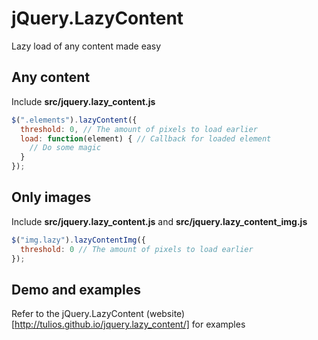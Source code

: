 # jQuery.LazyContent

Lazy load of any content made easy

## Any content

Include **src/jquery.lazy_content.js**

```js
$(".elements").lazyContent({
  threshold: 0, // The amount of pixels to load earlier
  load: function(element) { // Callback for loaded element
    // Do some magic
  }
});
```

## Only images

Include **src/jquery.lazy_content.js** and **src/jquery.lazy_content_img.js**

```js
$("img.lazy").lazyContentImg({
  threshold: 0 // The amount of pixels to load earlier
});
```

## Demo and examples

Refer to the jQuery.LazyContent (website)[http://tulios.github.io/jquery.lazy_content/] for examples
